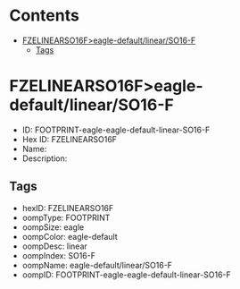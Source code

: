 



Contents
========

* [FZELINEARSO16F>eagle-default/linear/SO16-F](#fzelinearso16feagle-defaultlinearso16-f)
	* [Tags](#tags)

# FZELINEARSO16F>eagle-default/linear/SO16-F

- ID: FOOTPRINT-eagle-eagle-default-linear-SO16-F
- Hex ID: FZELINEARSO16F
- Name: 
- Description: 

## Tags

- hexID: FZELINEARSO16F
- oompType: FOOTPRINT
- oompSize: eagle
- oompColor: eagle-default
- oompDesc: linear
- oompIndex: SO16-F
- oompName: eagle-default/linear/SO16-F
- oompID: FOOTPRINT-eagle-eagle-default-linear-SO16-F
